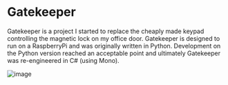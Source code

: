 # Gatekeeper
Gatekeeper is a project I started to replace the cheaply made keypad controlling the magnetic lock on my office door. Gatekeeper is designed to run on a RaspberryPi and was originally written in Python. Development on the Python version reached an acceptable point and ultimately Gatekeeper was re-engineered in C# (using Mono).

![image](https://user-images.githubusercontent.com/11905464/109904031-9f8b0d80-7c6a-11eb-8211-81d3dd673ddd.png)
